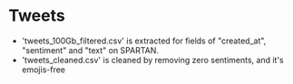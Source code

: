 







# Tweets
- 'tweets_100Gb_filtered.csv' is extracted for fields of "created_at", "sentiment" and "text" on SPARTAN.
- 'tweets_cleaned.csv' is cleaned by removing zero sentiments, and it's emojis-free
